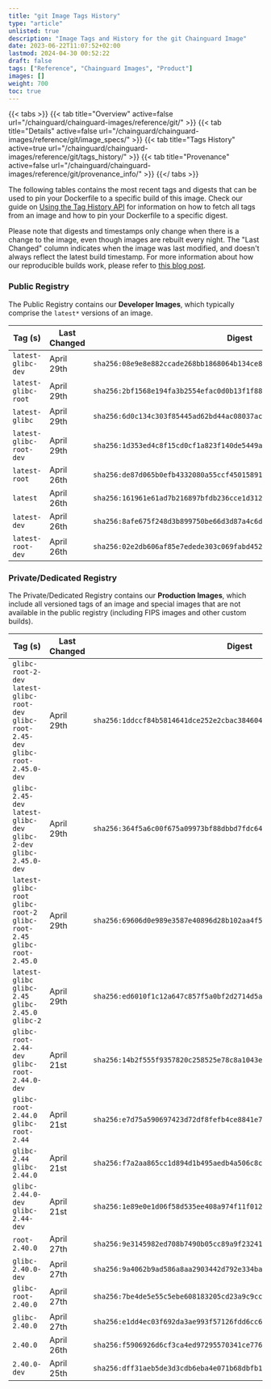 ```yaml
---
title: "git Image Tags History"
type: "article"
unlisted: true
description: "Image Tags and History for the git Chainguard Image"
date: 2023-06-22T11:07:52+02:00
lastmod: 2024-04-30 00:52:22
draft: false
tags: ["Reference", "Chainguard Images", "Product"]
images: []
weight: 700
toc: true
---
```


{{< tabs >}}
{{< tab title="Overview" active=false url="/chainguard/chainguard-images/reference/git/" >}}
{{< tab title="Details" active=false url="/chainguard/chainguard-images/reference/git/image_specs/" >}}
{{< tab title="Tags History" active=true url="/chainguard/chainguard-images/reference/git/tags_history/" >}}
{{< tab title="Provenance" active=false url="/chainguard/chainguard-images/reference/git/provenance_info/" >}}
{{</ tabs >}}

The following tables contains the most recent tags and digests that can be used to pin your Dockerfile to a specific build of this image. Check our guide on [Using the Tag History API](/chainguard/chainguard-images/using-the-tag-history-api/) for information on how to fetch all tags from an image and how to pin your Dockerfile to a specific digest.

Please note that digests and timestamps only change when there is a change to the image, even though images are rebuilt every night. The "Last Changed" column indicates when the image was last modified, and doesn't always reflect the latest build timestamp. For more information about how our reproducible builds work, please refer to [this blog post](https://www.chainguard.dev/unchained/reproducing-chainguards-reproducible-image-builds).

### Public Registry
The Public Registry contains our **Developer Images**, which typically comprise the `latest*` versions of an image.

| Tag (s)                  | Last Changed | Digest                                                                    |
|--------------------------|--------------|---------------------------------------------------------------------------|
|  `latest-glibc-dev`      | April 29th   | `sha256:08e9e8e882ccade268bb1868064b134ce8e37ac54976d2f258bb0a54f68333b2` |
|  `latest-glibc-root`     | April 29th   | `sha256:2bf1568e194fa3b2554efac0d0b13f1f88a555017dcd54748088c3f04cdde1f9` |
|  `latest-glibc`          | April 29th   | `sha256:6d0c134c303f85445ad62bd44ac08037ac0fc6008e27a82fc6d4fb66874de096` |
|  `latest-glibc-root-dev` | April 29th   | `sha256:1d353ed4c8f15cd0cf1a823f140de5449abfd4caa18523daf1a4295eb265ee61` |
|  `latest-root`           | April 26th   | `sha256:de87d065b0efb4332080a55ccf45015891fce6aa9ee6101730779850d4634a56` |
|  `latest`                | April 26th   | `sha256:161961e61ad7b216897bfdb236cce1d3129cefe6a0b362c3842d7db03c6dede7` |
|  `latest-dev`            | April 26th   | `sha256:8afe675f248d3b899750be66d3d87a4c6ddb591bcf8075d6a0323641869b7068` |
|  `latest-root-dev`       | April 26th   | `sha256:02e2db606af85e7edede303c069fabd45290c7664682fb5c7a8d4c2e8e19f157` |


### Private/Dedicated Registry
The Private/Dedicated Registry contains our **Production Images**, which include all versioned tags of an image and special images that are not available in the public registry (including FIPS images and other custom builds).

| Tag (s)                                                                                   | Last Changed | Digest                                                                    |
|-------------------------------------------------------------------------------------------|--------------|---------------------------------------------------------------------------|
|  `glibc-root-2-dev` `latest-glibc-root-dev` `glibc-root-2.45-dev` `glibc-root-2.45.0-dev` | April 29th   | `sha256:1ddccf84b5814641dce252e2cbac384604460d568cb4ca3abfc0da7a00e97b57` |
|  `glibc-2.45-dev` `latest-glibc-dev` `glibc-2-dev` `glibc-2.45.0-dev`                     | April 29th   | `sha256:364f5a6c00f675a09973bf88dbbd7fdc647d20e17a1236c03172d54aac5c486d` |
|  `latest-glibc-root` `glibc-root-2` `glibc-root-2.45` `glibc-root-2.45.0`                 | April 29th   | `sha256:69606d0e989e3587e40896d28b102aa4f581a1cc5ef48ae54316967555a4caaa` |
|  `latest-glibc` `glibc-2.45` `glibc-2.45.0` `glibc-2`                                     | April 29th   | `sha256:ed6010f1c12a647c857f5a0bf2d2714d5a1a4899156e2b9e147f2cd14b434fa5` |
|  `glibc-root-2.44-dev` `glibc-root-2.44.0-dev`                                            | April 21st   | `sha256:14b2f555f9357820c258525e78c8a1043e2b3cfeb5cd65c90f5b42c10277bd7b` |
|  `glibc-root-2.44.0` `glibc-root-2.44`                                                    | April 21st   | `sha256:e7d75a590697423d72df8fefb4ce8841e7b38cc89c7804f404dae9b3b7b0b11b` |
|  `glibc-2.44` `glibc-2.44.0`                                                              | April 21st   | `sha256:f7a2aa865cc1d894d1b495aedb4a506c8c3beb6bb2aff6e674b095212b67dfd8` |
|  `glibc-2.44.0-dev` `glibc-2.44-dev`                                                      | April 21st   | `sha256:1e89e0e1d06f58d535ee408a974f11f01233d776fe743188775cd36fb2532d58` |
|  `root-2.40.0`                                                                            | April 27th   | `sha256:9e3145982ed708b7490b05cc89a9f232412718c035f56915e7481fe508533d3e` |
|  `glibc-2.40.0-dev`                                                                       | April 27th   | `sha256:9a4062b9ad586a8aa2903442d792e334ba808cfa230acd6da1cf29fc0264e696` |
|  `glibc-root-2.40.0`                                                                      | April 27th   | `sha256:7be4de5e55c5ebe608183205cd23a9c9cc4df8df4d681971fb5a3c2de73a4f84` |
|  `glibc-2.40.0`                                                                           | April 27th   | `sha256:e1dd4ec03f692da3ae993f57126fdd6cc600daa7af01291369fd3eebc86521f7` |
|  `2.40.0`                                                                                 | April 26th   | `sha256:f5906926d6cf3ca4ed97295570341ce776674716e70b6783c87e59f278bf5cbf` |
|  `2.40.0-dev`                                                                             | April 25th   | `sha256:dff31aeb5de3d3cdb6eba4e071b68dbfb1d8616864add22b616dca7b4a4165bc` |

